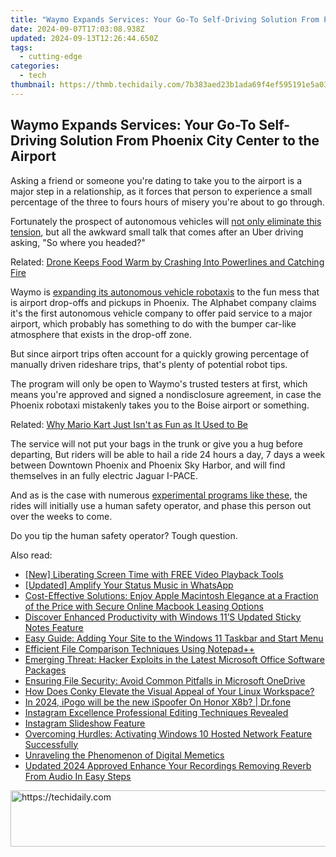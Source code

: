 ```yaml
---
title: "Waymo Expands Services: Your Go-To Self-Driving Solution From Phoenix City Center to the Airport"
date: 2024-09-07T17:03:08.938Z
updated: 2024-09-13T12:26:44.650Z
tags:
  - cutting-edge
categories:
  - tech
thumbnail: https://thmb.techidaily.com/7b383aed23b1ada69f4ef595191e5a033238c1b3df9ba6a1aa455dbcac03eedf.jpg
---
```


## Waymo Expands Services: Your Go-To Self-Driving Solution From Phoenix City Center to the Airport

Asking a friend or someone you're dating to take you to the airport is a major step in a relationship, as it forces that person to experience a small percentage of the three to fours hours of misery you're about to go through.

 Fortunately the prospect of autonomous vehicles will [not only eliminate this tension](https://www.anrdoezrs.net/links/3607085/type/dlg/sid/UUhtgUeUpU203768/https://www.youtube.com/watch?v=0siRMEEY8rc&ab%5Fchannel=Vondur), but all the awkward small talk that comes after an Uber driving asking, "So where you headed?"

Related: [Drone Keeps Food Warm by Crashing Into Powerlines and Catching Fire](https://facebook-video-share.techidaily.com/updated-2024-approved-elevate-your-video-popularity-essential-seo-techniques-for-success/) 

 Waymo is [expanding its autonomous vehicle robotaxis](https://blog.waymo.com/2022/11/making-air-travel-more-convenient-at.html) to the fun mess that is airport drop-offs and pickups in Phoenix. The Alphabet company claims it's the first autonomous vehicle company to offer paid service to a major airport, which probably has something to do with the bumper car-like atmosphere that exists in the drop-off zone.

 But since airport trips often account for a quickly growing percentage of manually driven rideshare trips, that's plenty of potential robot tips.

 The program will only be open to Waymo's trusted testers at first, which means you're approved and signed a nondisclosure agreement, in case the Phoenix robotaxi mistakenly takes you to the Boise airport or something.

Related: [Why Mario Kart Just Isn't as Fun as It Used to Be](https://screen-mirror.techidaily.com/in-2024-recommended-best-applications-for-mirroring-your-zte-nubia-z60-ultra-screen-drfone-by-drfone-android/) 

 The service will not put your bags in the trunk or give you a hug before departing, But riders will be able to hail a ride 24 hours a day, 7 days a week between Downtown Phoenix and Phoenix Sky Harbor, and will find themselves in an fully electric Jaguar I-PACE.

 And as is the case with numerous [experimental programs like these](https://screen-mirroring-recording.techidaily.com/simplifying-meeting-execution-combining-slacks-ease-with-filmora-writes/), the rides will initially use a human safety operator, and phase this person out over the weeks to come.

 Do you tip the human safety operator? Tough question.

<ins class="adsbygoogle"
     style="display:block"
     data-ad-format="autorelaxed"
     data-ad-client="ca-pub-7571918770474297"
     data-ad-slot="1223367746"></ins>

<ins class="adsbygoogle"
     style="display:block"
     data-ad-client="ca-pub-7571918770474297"
     data-ad-slot="8358498916"
     data-ad-format="auto"
     data-full-width-responsive="true"></ins>

<span class="atpl-alsoreadstyle">Also read:</span>
<div><ul>
<li><a href="https://extra-support.techidaily.com/new-liberating-screen-time-with-free-video-playback-tools/"><u>[New] Liberating Screen Time with FREE Video Playback Tools</u></a></li>
<li><a href="https://extra-hints.techidaily.com/updated-amplify-your-status-music-in-whatsapp/"><u>[Updated] Amplify Your Status Music in WhatsApp</u></a></li>
<li><a href="https://some-skills.techidaily.com/cost-effective-solutions-enjoy-apple-macintosh-elegance-at-a-fraction-of-the-price-with-secure-online-macbook-leasing-options/"><u>Cost-Effective Solutions: Enjoy Apple Macintosh Elegance at a Fraction of the Price with Secure Online Macbook Leasing Options</u></a></li>
<li><a href="https://some-skills.techidaily.com/discover-enhanced-productivity-with-windows-11s-updated-sticky-notes-feature/"><u>Discover Enhanced Productivity with Windows 11’S Updated Sticky Notes Feature</u></a></li>
<li><a href="https://some-skills.techidaily.com/easy-guide-adding-your-site-to-the-windows-11-taskbar-and-start-menu/"><u>Easy Guide: Adding Your Site to the Windows 11 Taskbar and Start Menu</u></a></li>
<li><a href="https://some-skills.techidaily.com/efficient-file-comparison-techniques-using-notepadplusplus/"><u>Efficient File Comparison Techniques Using Notepad++</u></a></li>
<li><a href="https://some-skills.techidaily.com/emerging-threat-hacker-exploits-in-the-latest-microsoft-office-software-packages/"><u>Emerging Threat: Hacker Exploits in the Latest Microsoft Office Software Packages</u></a></li>
<li><a href="https://some-skills.techidaily.com/ensuring-file-security-avoid-common-pitfalls-in-microsoft-onedrive/"><u>Ensuring File Security: Avoid Common Pitfalls in Microsoft OneDrive</u></a></li>
<li><a href="https://some-skills.techidaily.com/how-does-conky-elevate-the-visual-appeal-of-your-linux-workspace/"><u>How Does Conky Elevate the Visual Appeal of Your Linux Workspace?</u></a></li>
<li><a href="https://pokemon-go-android.techidaily.com/in-2024-ipogo-will-be-the-new-ispoofer-on-honor-x8b-drfone-by-drfone-virtual-android/"><u>In 2024, iPogo will be the new iSpoofer On Honor X8b? | Dr.fone</u></a></li>
<li><a href="https://instagram-video-files.techidaily.com/instagram-excellence-professional-editing-techniques-revealed/"><u>Instagram Excellence Professional Editing Techniques Revealed</u></a></li>
<li><a href="https://instagram-video-files.techidaily.com/instagram-slideshow-feature/"><u>Instagram Slideshow Feature</u></a></li>
<li><a href="https://win-howtos.techidaily.com/overcoming-hurdles-activating-windows-10-hosted-network-feature-successfully/"><u>Overcoming Hurdles: Activating Windows 10 Hosted Network Feature Successfully</u></a></li>
<li><a href="https://techno-recovery.techidaily.com/unraveling-the-phenomenon-of-digital-memetics/"><u>Unraveling the Phenomenon of Digital Memetics</u></a></li>
<li><a href="https://voice-adjusting.techidaily.com/updated-2024-approved-enhance-your-recordings-removing-reverb-from-audio-in-easy-steps/"><u>Updated 2024 Approved Enhance Your Recordings Removing Reverb From Audio In Easy Steps</u></a></li>
</ul></div>

<!-- affiliate ads begin -->
<a href="https://ephamedtechinc.pxf.io/c/5597632/2136625/26400" target="_top" id="2136625">
  <img src="//a.impactradius-go.com/display-ad/26400-2136625" border="0" alt="https://techidaily.com" width="728" height="90"/>
</a>
<img height="0" width="0" src="https://ephamedtechinc.pxf.io/i/5597632/2136625/26400" style="position:absolute;visibility:hidden;" border="0" />
<!-- affiliate ads end -->


